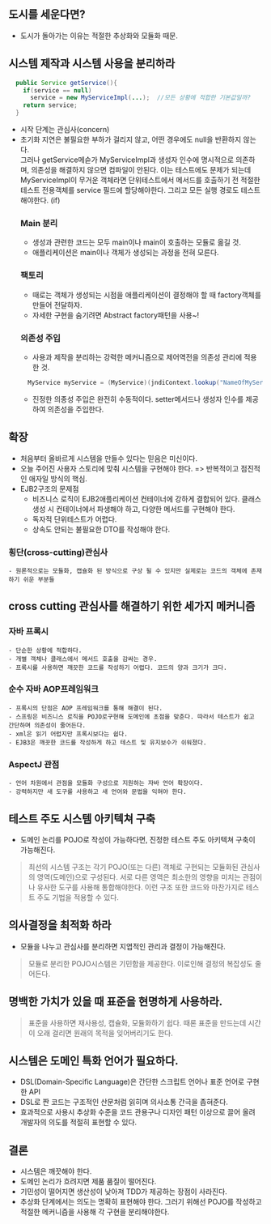 ## 도시를 세운다면?
- 도시가 돌아가는 이유는 적절한 추상화와 모듈화 때문.

## 시스템 제작과 시스템 사용을 분리하라
  ```java
    public Service getService(){
      if(service == null)
        service = new MyServiceImpl(...);  //모든 상황에 적합한 기본값일까?
      return service;
    }
  ```
- 시작 단계는 관심사(concern)
- 초기화 지연은 불필요한 부하가 걸리지 않고, 어떤 경우에도 null을 반환하지 않는다.     
  그러나 getService메슫가 MyServiceImpl과 생성자 인수에 명시적으로 의존하며, 의존성을 해결하지 않으면 컴파일이 안된다.
  이는 테스트에도 문제가 되는데 MyServiceImpl이 무거운 객체라면 단위테스트에서 메서드를 호출하기 전 적절한 테스트 전용객체를 service 필드에 할당해야한다.
  그리고 모든 실행 경로도 테스트 해야한다. (if)
  ### Main 분리
    - 생성과 관련한 코드는 모두 main이나 main이 호출하는 모듈로 옮길 것.
    - 애플리케이션은 main이나 객체가 생성되는 과정을 전혀 모른다.
  ### 팩토리
    - 때로는 객체가 생성되는 시점을 애플리케이션이 결정해야 할 때 factory객체를 만들어 전달하자.
    - 자세한 구현을 숨기려면 Abstract factory패턴을 사용~!
  ### 의존성 주입
    - 사용과 제작을 분리하는 강력한 메커니즘으로 제어역전을 의존성 관리에 적용한 것.
    ```java
      MyService myService = (MyService)(jndiContext.lookup("NameOfMyService"));
    ```
    - 진정한 의종성 주입은 완전히 수동적이다. setter메서드나 생성자 인수를 제공하여 의존성을 주입한다.
  
## 확장
  - 처음부터 올바르게 시스템을 만들수 있다는 믿음은 미신이다.
  - 오늘 주어진 사용자 스토리에 맞춰 시스템을 구현해야 한다. => 반복적이고 점진적인 애자일 방식의 핵심.
  - EJB2구조의 문제점
    - 비즈니스 로직이 EJB2애플리케이션 컨테이너에 강하게 결합되어 있다. 클래스 생성 시 컨테이너에서 파생해야 하고, 다양한 메서드를 구현해야 한다.
    - 독자적 단위테스트가 어렵다.
    - 상속도 안되는 불필요한 DTO를 작성해야 한다.
  ### 횡단(cross-cutting)관심사
    - 원론적으로는 모듈화, 캡슐화 된 방식으로 구상 될 수 있지만 실제로는 코드의 객체에 존재하기 쉬운 부분들

## cross cutting 관심사를 해결하기 위한 세가지 메커니즘
  ### 자바 프록시
    - 단순한 상황에 적합하다. 
    - 개별 객체나 클래스에서 메서드 호출을 감싸는 경우.
    - 프록시를 사용하면 깨끗한 코드를 작성하기 어렵다. 코드의 양과 크기가 크다.
    
  ### 순수 자바 AOP프레임워크
    - 프록시의 단점은 AOP 프레임워크를 통해 해결이 된다.
    - 스프링은 비즈니스 로직을 POJO로구현해 도메인에 초점을 맞춘다. 따라서 테스트가 쉽고 간단하며 의존성이 줄어든다.
    - xml은 읽기 어렵지만 프록시보다는 쉽다.
    - EJB3은 깨끗한 코드를 작성하게 하고 테스트 및 유지보수가 쉬워졌다.
  ### AspectJ 관점
    - 언어 차원에서 관점을 모듈화 구성으로 지원하는 자바 언어 확장이다.
    - 강력하지만 새 도구를 사용하고 새 언어와 문법을 익혀야 한다.

## 테스트 주도 시스템 아키텍쳐 구축
  - 도메인 논리를 POJO로 작성이 가능하다면, 진정한 테스트 주도 아키텍쳐 구축이 가능해진다.
  > 최선의 시스템 구조는 각기 POJO(또는 다른) 객체로 구현되는 모듈화된 관심사의 영역(도메인)으로 구성된다. 서로 다른 영역은 최소한의 영향을 미치는 관점이나 유사한 도구를 사용해 통합해야한다. 이런 구조 또한 코드와 마찬가지로 테스트 주도 기법을 적용할 수 있다.

## 의사결정을 최적화 하라
  - 모듈을 나누고 관심사를 분리하면 지엽적인 관리과 결정이 가능해진다.
  > 모듈로 분리한 POJO시스템은 기민함을 제공한다. 이로인해 결정의 복잡성도 줄어든다.

## 명백한 가치가 있을 때 표준을 현명하게 사용하라.
  > 표준을 사용하면 재사용성, 캡슐화, 모듈화하기 쉽다. 때론 표준을 만드는데 시간이 오래 걸리면 원래의 목적을 잊어버리기도 한다.

## 시스템은 도메인 특화 언어가 필요하다.
 - DSL(Domain-Specific Language)은 간단한 스크립트 언어나 표준 언어로 구현한 API
 - DSL로 짠 코드는 구조적인 산문처럼 읽히며 의사소통 간극을 좁혀준다.
 - 효과적으로 사용시 추상화 수준을 코드 관용구나 디자인 패턴 이상으로 끌어 올려 개발자의 의도를 적절히 표현할 수 있다.

## 결론
  - 시스템은 깨끗해야 한다.
  - 도메인 논리가 흐려지면 제품 품질이 떨어진다.
  - 기민성이 떨어지면 생산성이 낮아져 TDD가 제공하는 장점이 사라진다.
  - 추상화 단계에서는 의도는 명확히 표현해야 한다. 그러기 위해선 POJO를 작성하고 적절한 메커니즘을 사용해 각 구현을 분리해야한다.






  
